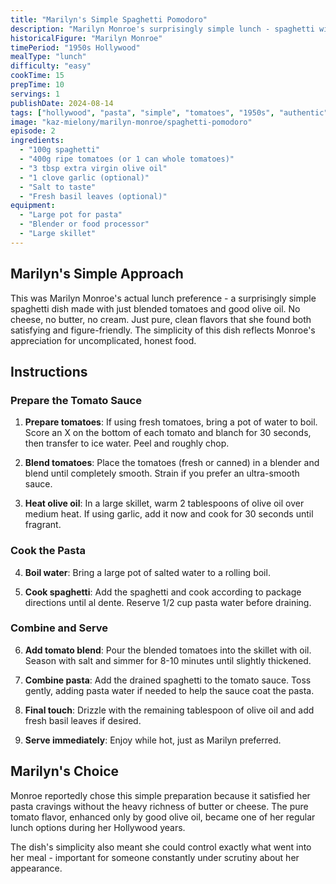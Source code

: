 ```yaml
---
title: "Marilyn's Simple Spaghetti Pomodoro"
description: "Marilyn Monroe's surprisingly simple lunch - spaghetti with only blended tomatoes and olive oil"
historicalFigure: "Marilyn Monroe"
timePeriod: "1950s Hollywood"
mealType: "lunch"
difficulty: "easy"
cookTime: 15
prepTime: 10
servings: 1
publishDate: 2024-08-14
tags: ["hollywood", "pasta", "simple", "tomatoes", "1950s", "authentic"]
image: "kaz-mielony/marilyn-monroe/spaghetti-pomodoro"
episode: 2
ingredients:
  - "100g spaghetti"
  - "400g ripe tomatoes (or 1 can whole tomatoes)"
  - "3 tbsp extra virgin olive oil"
  - "1 clove garlic (optional)"
  - "Salt to taste"
  - "Fresh basil leaves (optional)"
equipment:
  - "Large pot for pasta"
  - "Blender or food processor"
  - "Large skillet"
---
```


## Marilyn's Simple Approach

This was Marilyn Monroe's actual lunch preference - a surprisingly simple spaghetti dish made with just blended tomatoes and good olive oil. No cheese, no butter, no cream. Just pure, clean flavors that she found both satisfying and figure-friendly. The simplicity of this dish reflects Monroe's appreciation for uncomplicated, honest food.

## Instructions

### Prepare the Tomato Sauce

1. **Prepare tomatoes**: If using fresh tomatoes, bring a pot of water to boil. Score an X on the bottom of each tomato and blanch for 30 seconds, then transfer to ice water. Peel and roughly chop.

2. **Blend tomatoes**: Place the tomatoes (fresh or canned) in a blender and blend until completely smooth. Strain if you prefer an ultra-smooth sauce.

3. **Heat olive oil**: In a large skillet, warm 2 tablespoons of olive oil over medium heat. If using garlic, add it now and cook for 30 seconds until fragrant.

### Cook the Pasta

4. **Boil water**: Bring a large pot of salted water to a rolling boil.

5. **Cook spaghetti**: Add the spaghetti and cook according to package directions until al dente. Reserve 1/2 cup pasta water before draining.

### Combine and Serve

6. **Add tomato blend**: Pour the blended tomatoes into the skillet with oil. Season with salt and simmer for 8-10 minutes until slightly thickened.

7. **Combine pasta**: Add the drained spaghetti to the tomato sauce. Toss gently, adding pasta water if needed to help the sauce coat the pasta.

8. **Final touch**: Drizzle with the remaining tablespoon of olive oil and add fresh basil leaves if desired.

9. **Serve immediately**: Enjoy while hot, just as Marilyn preferred.

## Marilyn's Choice

Monroe reportedly chose this simple preparation because it satisfied her pasta cravings without the heavy richness of butter or cheese. The pure tomato flavor, enhanced only by good olive oil, became one of her regular lunch options during her Hollywood years.

The dish's simplicity also meant she could control exactly what went into her meal - important for someone constantly under scrutiny about her appearance.
